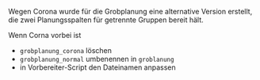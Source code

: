 Wegen Corona wurde für die Grobplanung eine alternative Version erstellt, die zwei Planungsspalten für getrennte Gruppen bereit hält.

Wenn Corna vorbei ist

- `grobplanung_corona` löschen
- `grobplanung_normal` umbenennen in `groblanung`
- in Vorbereiter-Script den Dateinamen anpassen